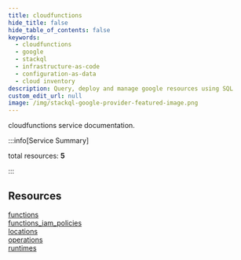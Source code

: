 ```yaml
---
title: cloudfunctions
hide_title: false
hide_table_of_contents: false
keywords:
  - cloudfunctions
  - google
  - stackql
  - infrastructure-as-code
  - configuration-as-data
  - cloud inventory
description: Query, deploy and manage google resources using SQL
custom_edit_url: null
image: /img/stackql-google-provider-featured-image.png
---
```


cloudfunctions service documentation.

:::info[Service Summary]

total resources: __5__  

:::

## Resources
<div class="row">
<div class="providerDocColumn">
<a href="/cloudfunctions/functions/">functions</a><br />
<a href="/cloudfunctions/functions_iam_policies/">functions_iam_policies</a><br />
<a href="/cloudfunctions/locations/">locations</a>
</div>
<div class="providerDocColumn">
<a href="/cloudfunctions/operations/">operations</a><br />
<a href="/cloudfunctions/runtimes/">runtimes</a>
</div>
</div>